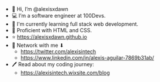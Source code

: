 - 👋 Hi, I’m @alexisxdawn
- 💻 I’m a software engineer at 100Devs.
- 🌱 I'm currently learning full stack web development.
- 💪 Proficient with HTML and CSS.
- ⭐ https://alexisxdawn.github.io
- 🤝 Network with me ⬇ 
    - https://twitter.com/alexisintech
   - https://www.linkedin.com/in/alexis-aguilar-7869b31ab/
- 🖊️ Read about my coding journey:
    - https://alexisintech.wixsite.com/blog
<!---
alexisxdawn/alexisxdawn is a ✨ special ✨ repository because its `README.md` (this file) appears on your GitHub profile.
You can click the Preview link to take a look at your changes.
--->

